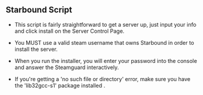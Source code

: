 ## Starbound Script
* This script is fairly straightforward to get a server up, just input 
your info and click install on the Server Control Page.
* You MUST use a valid steam username that owns Starbound in order to 
install the server.
* When you run the installer, you will enter your password into the 
console and answer the Steamguard interactively. 

* If you're getting a 'no such file or directory' error, make sure you have the 'lib32gcc-s1' package installed .
